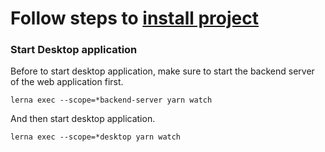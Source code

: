# Follow steps to [install project](./Project_Setup.md)

### Start Desktop application

Before to start desktop application, make sure to start the backend server of the web application first.

`lerna exec --scope=*backend-server yarn watch`

And then start desktop application.

`lerna exec --scope=*desktop yarn watch`

